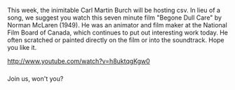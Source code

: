 This week, the inimitable Carl Martin Burch will be hosting csv. In lieu of a song, we suggest you watch this seven minute film "Begone Dull Care" by Norman McLaren (1949). He was an animator and film maker at the National Film Board of Canada, which continues to put out interesting work today. He often scratched or painted directly on the film or into the soundtrack. Hope you like it.

http://www.youtube.com/watch?v=h8uktqgKgw0

###

Join us, won't you?